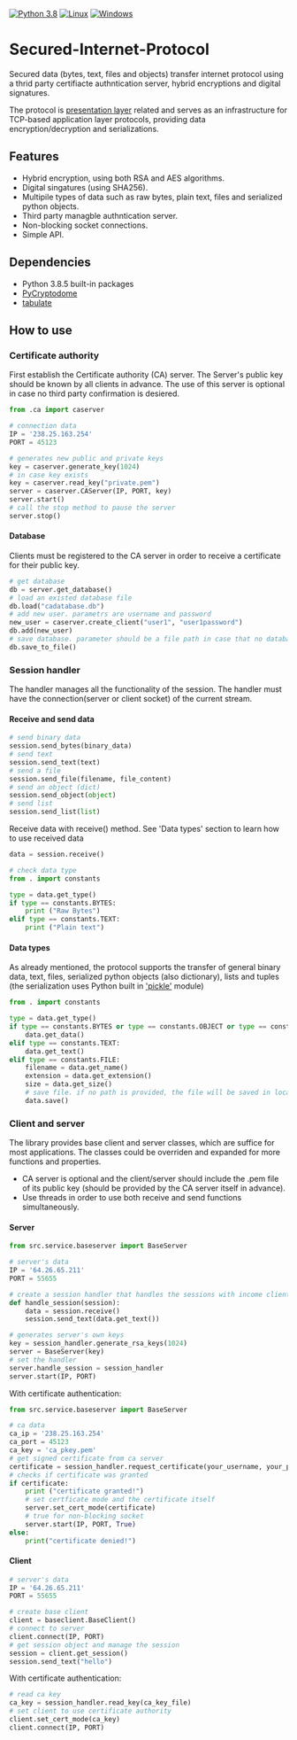 [![Python 3.8](https://img.shields.io/badge/python-3.8-green.svg)](https://www.python.org/downloads/release/python-380/)
[![Linux](https://img.shields.io/badge/Ubuntu-20.04-blue.svg)](https://www.python.org/downloads/release/python-360/)
[![Windows](https://img.shields.io/badge/Windows-10-blue.svg)](https://www.python.org/downloads/release/python-360/)
# Secured-Internet-Protocol
Secured data (bytes, text, files and objects) transfer internet protocol using a thrid party certifiacte authntication server, hybrid encryptions and digital signatures.

The protocol is [presentation layer](https://en.wikipedia.org/wiki/Presentation_layer) related and serves as an infrastructure for TCP-based application layer protocols, providing data encryption/decryption and serializations.
## Features
* Hybrid encryption, using both RSA and AES algorithms.
* Digital singatures (using SHA256).
* Multipile types of data such as raw bytes, plain text, files and serialized python objects.
* Third party managble authntication server.
* Non-blocking socket connections.
* Simple API.

## Dependencies
* Python 3.8.5 built-in packages
* [PyCryptodome](https://pycryptodome.readthedocs.io/en/latest/index.html)
* [tabulate](https://pypi.org/project/tabulate/)

## How to use
### Certificate authority
First establish the Certificate authority (CA) server. The Server's public key should be known by all clients in advance. The use of this server is optional in case no third party confirmation is desiered.
```Python
from .ca import caserver

# connection data
IP = '238.25.163.254'
PORT = 45123

# generates new public and private keys
key = caserver.generate_key(1024)
# in case key exists
key = caserver.read_key("private.pem")
server = caserver.CAServer(IP, PORT, key)
server.start()
# call the stop method to pause the server
server.stop()
```
#### Database
Clients must be registered to the CA server in order to receive a certificate for their public key.
```Python
# get database
db = server.get_database()
# load an existed database file
db.load("cadatabase.db")
# add new user. parametrs are username and password
new_user = caserver.create_client("user1", "user1password")
db.add(new_user)
# save database. parameter should be a file path in case that no database was loaded
db.save_to_file()
```

### Session handler
The handler manages all the functionality of the session. The handler must have the connection(server or client socket) of the current stream.

#### Receive and send data
```Python
# send binary data
session.send_bytes(binary_data)
# send text
session.send_text(text)
# send a file
session.send_file(filename, file_content)
# send an object (dict)
session.send_object(object)
# send list
session.send_list(list)
```
Receive data with receive() method. See 'Data types' section to learn how to use received data
```Python
data = session.receive()

# check data type
from . import constants

type = data.get_type()
if type == constants.BYTES:
    print ("Raw Bytes")
elif type == constants.TEXT:
    print ("Plain text")
```
#### Data types
As already mentioned, the protocol supports the transfer of general binary data, text, files, serialized python objects (also dictionary), lists and tuples (the serialization uses Python built in ['pickle'](https://docs.python.org/3/library/pickle.html) module)
```Python
from . import constants

type = data.get_type()
if type == constants.BYTES or type == constants.OBJECT or type == constants.LIST:
    data.get_data()
elif type == constants.TEXT:
    data.get_text()
elif type == constants.FILE:
    filename = data.get_name()
    extension = data.get_extension()
    size = data.get_size()
    # save file. if no path is provided, the file will be saved in local dir with the original filename
    data.save()
```
### Client and server
The library provides base client and server classes, which are suffice for most applications. The classes could be overriden and expanded for more functions and properties.
* CA server is optional and the client/server should include the .pem file of its public key (should be provided by the CA server itself in advance).
* Use threads in order to use both receive and send functions simultaneously.
#### Server
```Python
from src.service.baseserver import BaseServer

# server's data
IP = '64.26.65.211'
PORT = 55655

# create a session handler that handles the sessions with income clients
def handle_session(session):
    data = session.receive()
    session.send_text(data.get_text())

# generates server's own keys
key = session_handler.generate_rsa_keys(1024)
server = BaseServer(key)
# set the handler
server.handle_session = session_handler
server.start(IP, PORT)
```
With certificate authentication:
```Python
from src.service.baseserver import BaseServer

# ca data
ca_ip = '238.25.163.254'
ca_port = 45123
ca_key = 'ca_pkey.pem'
# get signed certificate from ca server
certificate = session_handler.request_certificate(your_username, your_password, key.publickey(), ca_key, (ca_ip, ca_port))
# checks if certificate was granted
if certificate:
    print ("certificate granted!")
    # set certficate mode and the certificate itself
    server.set_cert_mode(certificate)
    # true for non-blocking socket
    server.start(IP, PORT, True)
else:
    print("certificate denied!")
```

#### Client
```Python
# server's data
IP = '64.26.65.211'
PORT = 55655

# create base client
client = baseclient.BaseClient()
# connect to server
client.connect(IP, PORT)
# get session object and manage the session
session = client.get_session()
session.send_text("hello")
```
With certificate authentication:
```Python
# read ca key
ca_key = session_handler.read_key(ca_key_file)
# set client to use certificate authority
client.set_cert_mode(ca_key)
client.connect(IP, PORT)
```
